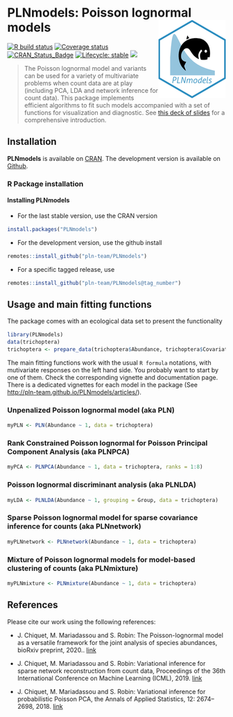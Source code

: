 
# PLNmodels: Poisson lognormal models <img src="man/figures/logo.png" align="right" width="155" height="180"/>

<!-- badges: start -->

[![R build
status](https://github.com/pln-team/PLNmodels/workflows/R-CMD-check/badge.svg)](https://github.com/pln-team/PLNmodels/actions)
[![Coverage
status](https://codecov.io/gh/pln-team/PLNmodels/branch/master/graph/badge.svg)](https://codecov.io/github/pln-team/PLNmodels?branch=master)
[![CRAN\_Status\_Badge](http://www.r-pkg.org/badges/version/PLNmodels)](https://cran.r-project.org/package=PLNmodels)
[![Lifecycle:
stable](https://img.shields.io/badge/lifecycle-stable-blue.svg)](https://www.tidyverse.org/lifecycle/#stable)
[![](https://img.shields.io/github/last-commit/pln-team/PLNmodels.svg)](https://github.com/pln-team/PLNmodels/commits/master)
<!-- badges: end -->

> The Poisson lognormal model and variants can be used for a variety
> of multivariate problems when count data are at play (including PCA,
> LDA and network inference for count data). This package implements
> efficient algorithms to fit such models accompanied with a set of
> functions for visualization and diagnostic. See 
> [this deck of slides](https://pln-team.github.io/slideshow/slides) 
> for a comprehensive introduction.

## Installation

**PLNmodels** is available on
[CRAN](https://cran.r-project.org/package=PLNmodels). The development
version is available on [Github](https://github.com/pln-team/PLNmodels).

### R Package installation

<!-- #### CRAN dependencies -->

<!-- **PLNmodels** needs the following CRAN R packages, so check that they are are installed on your computer. -->

<!-- ```{r CRAN dependencies, eval = FALSE} -->

<!-- required_CRAN <- c("R6", "glassoFast", "Matrix", "Rcpp", "RcppArmadillo", -->

<!--                    "nloptr", "igraph", "grid", "gridExtra", "dplyr", -->

<!--                    "tidyr", "ggplot2", "corrplot", "magrittr", "devtools") -->

<!-- not_installed_CRAN <- setdiff(required_CRAN, rownames(installed.packages())) -->

<!-- if (length(not_installed_CRAN) > 0) install.packages(not_installed_CRAN) -->

<!-- ``` -->

<!-- #### Bioconductor dependencies -->

<!-- **PLNmodels** also needs two BioConductor packages -->

<!-- ```{r Bioconductor dependencies, eval = FALSE} -->

<!-- required_BioC <- c("phyloseq", "biomformat") -->

<!-- not_installed_BioC <- setdiff(required_BioC, rownames(installed.packages())) -->

<!-- if (length(not_installed_BioC) > 0) BiocManager::install(not_installed_BioC) -->

<!-- ``` -->

#### Installing PLNmodels

  - For the last stable version, use the CRAN version

<!-- end list -->

``` r
install.packages("PLNmodels")
```

  - For the development version, use the github install

<!-- end list -->

``` r
remotes::install_github("pln-team/PLNmodels")
```

  - For a specific tagged release, use

<!-- end list -->

``` r
remotes::install_github("pln-team/PLNmodels@tag_number")
```

## Usage and main fitting functions

The package comes with an ecological data set to present the
functionality

``` r
library(PLNmodels)
data(trichoptera)
trichoptera <- prepare_data(trichoptera$Abundance, trichoptera$Covariate)
```

The main fitting functions work with the usual `R formula` notations,
with mutivariate responses on the left hand side. You probably want to
start by one of them. Check the corresponding vignette and documentation
page. There is a dedicated vignettes for each model in the package (See
<http://pln-team.github.io/PLNmodels/articles/>).

### Unpenalized Poisson lognormal model (aka PLN)

``` r
myPLN <- PLN(Abundance ~ 1, data = trichoptera)
```

### Rank Constrained Poisson lognormal for Poisson Principal Component Analysis (aka PLNPCA)

``` r
myPCA <- PLNPCA(Abundance ~ 1, data = trichoptera, ranks = 1:8)
```

### Poisson lognormal discriminant analysis (aka PLNLDA)

``` r
myLDA <- PLNLDA(Abundance ~ 1, grouping = Group, data = trichoptera)
```

### Sparse Poisson lognormal model for sparse covariance inference for counts (aka PLNnetwork)

``` r
myPLNnetwork <- PLNnetwork(Abundance ~ 1, data = trichoptera)
```

### Mixture of Poisson lognormal models for model-based clustering of counts (aka PLNmixture)

``` r
myPLNmixture <- PLNmixture(Abundance ~ 1, data = trichoptera)
```

## References

Please cite our work using the following references:

  - J. Chiquet, M. Mariadassou and S. Robin: The Poisson-lognormal model
    as a versatile framework for the joint analysis of species
    abundances, bioRxiv preprint, 2020..
    [link](https://doi.org/10.1101/2020.10.07.329383)

  - J. Chiquet, M. Mariadassou and S. Robin: Variational inference for
    sparse network reconstruction from count data, Proceedings of the
    36th International Conference on Machine Learning (ICML), 2019.
    [link](http://proceedings.mlr.press/v97/chiquet19a.html)

  - J. Chiquet, M. Mariadassou and S. Robin: Variational inference for
    probabilistic Poisson PCA, the Annals of Applied Statistics, 12:
    2674–2698, 2018. [link](http://dx.doi.org/10.1214/18-AOAS1177)
